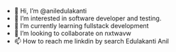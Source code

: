- 👋 Hi, I’m @aniledulakanti
- 👀 I’m interested in software developer and testing.
- 🌱 I’m currently learning fullstack development
- 💞️ I’m looking to collaborate on nxtwavw
- 📫 How to reach me linkdin by search Edulakanti Anil

<!---
aniledulakanti/aniledulakanti is a ✨ special ✨ repository because its `README.md` (this file) appears on your GitHub profile.
You can click the Preview link to take a look at your changes.
--->
